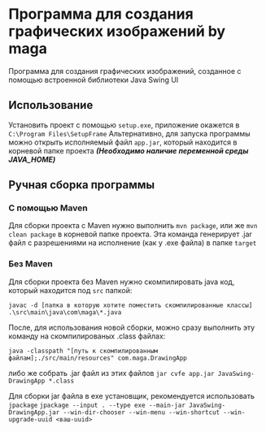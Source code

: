 # Программа для создания графических изображений by maga

Программа для создания графических изображений, созданное с помощью встроенной библиотеки Java Swing UI


## Использование
Установить проект с помощью ```setup.exe```, приложение окажется в ```C:\Program Files\SetupFrame```
Альтернативно, для запуска программы можно открыть исполняемый файл ```app.jar```, который находится в корневой папке проекта
***(Необходимо наличие переменной среды JAVA_HOME)***


## Ручная сборка программы

### С помощью Maven
Для сборки проекта с Maven нужно выполнить ```mvn package```, или же ```mvn clean package``` в корневой папке проекта. Эта команда генерирует .jar файл с разрешениями на исполнение (как у .exe файла) в папке `target`

### Без Maven
Для сборки проекта без Maven нужно скомпилировать java код, который находится под `src` папкой: <br>
```
javac -d [папка в которую хотите поместить скомпилированные классы] .\src\main\java\com\maga\*.java
```
После, для использования новой сборки, можно сразу выполнить эту команду на скомпилированых .class файлах: <br>

```
java -classpath "[путь к скомпилированным файлам];./src/main/resources" com.maga.DrawingApp
```
<!-- 
<pre><code><span style="color: red;">java</span> <span style="color: grey;">-classpath</span> <span style="color: cyan;">"[путь к скомпилированным файлам];./src/main/resources"</span> <span style="color: cyan;">com.maga.DrawingApp</span></code></pre> -->

либо же собрать .jar файл из этих файлов
```jar cvfe app.jar JavaSwing-DrawingApp *.class```



Для сборки jar файла в exe установщик, рекомендуется использовать ```jpackage```
```jpackage --input . --type exe --main-jar JavaSwing-DrawingApp.jar --win-dir-chooser --win-menu --win-shortcut --win-upgrade-uuid <ваш-uuid>```